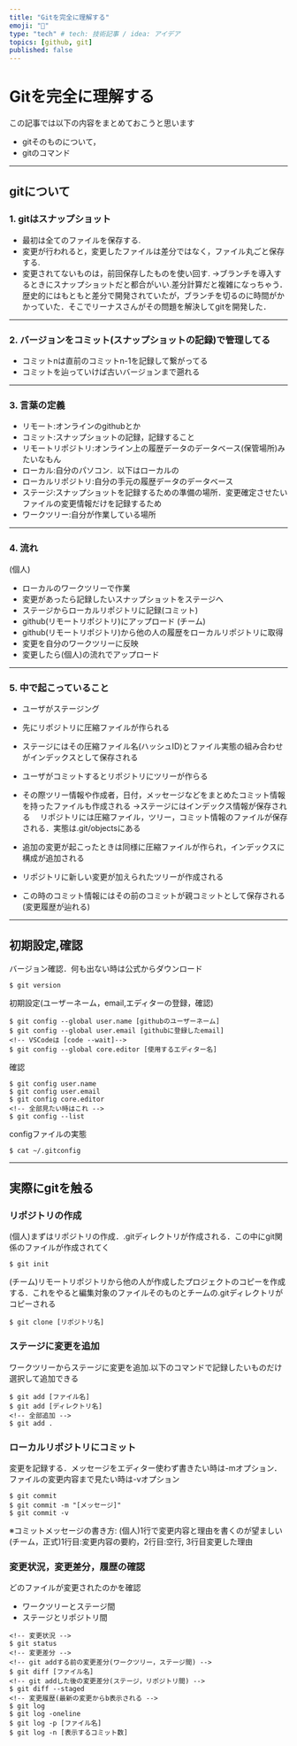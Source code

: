 ```yaml
---
title: "Gitを完全に理解する"
emoji: "🐥"
type: "tech" # tech: 技術記事 / idea: アイデア
topics: [github, git]
published: false
---
```

# Gitを完全に理解する
この記事では以下の内容をまとめておこうと思います
- gitそのものについて，
- gitのコマンド
---
## gitについて
### 1. gitはスナップショット
- 最初は全てのファイルを保存する.
- 変更が行われると，変更したファイルは差分ではなく，ファイル丸ごと保存する.
- 変更されてないものは，前回保存したものを使い回す.
->ブランチを導入するときにスナップショットだと都合がいい.差分計算だと複雑になっちゃう．歴史的にはもともと差分で開発されていたが，ブランチを切るのに時間がかかっていた．そこでリーナスさんがその問題を解決してgitを開発した．
---
### 2. バージョンをコミット(スナップショットの記録)で管理してる
- コミットnは直前のコミットn-1を記録して繋がってる
- コミットを辿っていけば古いバージョンまで遡れる
---
### 3. 言葉の定義
- リモート:オンラインのgithubとか
- コミット:スナップショットの記録，記録すること
- リモートリポジトリ:オンライン上の履歴データのデータベース(保管場所)みたいなもん
- ローカル:自分のパソコン．以下はローカルの
- ローカルリポジトリ:自分の手元の履歴データのデータベース
- ステージ:スナップショットを記録するための準備の場所．変更確定させたいファイルの変更情報だけを記録するため
- ワークツリー:自分が作業している場所
---
### 4. 流れ
(個人)
- ローカルのワークツリーで作業
- 変更があったら記録したいスナップショットをステージへ
- ステージからローカルリポジトリに記録(コミット)
- github(リモートリポジトリ)にアップロード
(チーム)
- github(リモートリポジトリ)から他の人の履歴をローカルリポジトリに取得
- 変更を自分のワークツリーに反映
- 変更したら(個人)の流れでアップロード
---
### 5. 中で起こっていること
- ユーザがステージング
- 先にリポジトリに圧縮ファイルが作られる
- ステージにはその圧縮ファイル名(ハッシュID)とファイル実態の組み合わせがインデックスとして保存される
- ユーザがコミットするとリポジトリにツリーが作らる
- その際ツリー情報や作成者，日付，メッセージなどをまとめたコミット情報を持ったファイルも作成される
->ステージにはインデックス情報が保存される
　リポジトリには圧縮ファイル，ツリー，コミット情報のファイルが保存される．実態は.git/objectsにある

- 追加の変更が起こったときは同様に圧縮ファイルが作られ，インデックスに構成が追加される
- リポジトリに新しい変更が加えられたツリーが作成される
- この時のコミット情報にはその前のコミットが親コミットとして保存される(変更履歴が辿れる)
---

## 初期設定,確認
バージョン確認．何も出ない時は公式からダウンロード
```terminal.
$ git version
```
初期設定(ユーザーネーム，email,エディターの登録，確認)
```terminal.
$ git config --global user.name [githubのユーザーネーム]
$ git config --global user.email [githubに登録したemail]
<!-- VSCodeは [code --wait]-->
$ git config --global core.editor [使用するエディター名]
```
確認
```terminal.
$ git config user.name
$ git config user.email
$ git config core.editor
<!-- 全部見たい時はこれ -->
$ git config --list
```
configファイルの実態
```terminal
$ cat ~/.gitconfig
```
---

## 実際にgitを触る
### リポジトリの作成
(個人)まずはリポジトリの作成．.gitディレクトリが作成される．この中にgit関係のファイルが作成されてく
```
$ git init
```
(チーム)リモートリポジトリから他の人が作成したプロジェクトのコピーを作成する．これをやると編集対象のファイルそのものとチームの.gitディレクトリがコピーされる
```
$ git clone [リポジトリ名]
```
### ステージに変更を追加
ワークツリーからステージに変更を追加.以下のコマンドで記録したいものだけ選択して追加できる
```
$ git add [ファイル名]
$ git add [ディレクトリ名]
<!-- 全部追加 -->
$ git add .
```
### ローカルリポジトリにコミット
変更を記録する．メッセージをエディター使わず書きたい時は-mオプション．ファイルの変更内容まで見たい時は-vオプション
```
$ git commit
$ git commit -m "[メッセージ]"
$ git commit -v
```
※コミットメッセージの書き方:
(個人)1行で変更内容と理由を書くのが望ましい
(チーム，正式)1行目:変更内容の要約，2行目:空行, 3行目変更した理由　

### 変更状況，変更差分，履歴の確認
どのファイルが変更されたのかを確認
- ワークツリーとステージ間
- ステージとリポジトリ間
```
<!-- 変更状況 -->
$ git status
<!-- 変更差分 -->
<!-- git addする前の変更差分(ワークツリー，ステージ間) -->
$ git diff [ファイル名]
<!-- git addした後の変更差分(ステージ，リポジトリ間) -->
$ git diff --staged
<!-- 変更履歴(最新の変更からb表示される -->
$ git log
$ git log -oneline
$ git log -p [ファイル名]
$ git log -n [表示するコミット数]
```